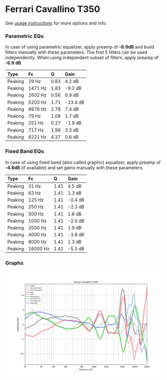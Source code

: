 # Ferrari Cavallino T350
See [usage instructions](https://github.com/jaakkopasanen/AutoEq#usage) for more options and info.

### Parametric EQs
In case of using parametric equalizer, apply preamp of **-6.9dB** and build filters manually
with these parameters. The first 5 filters can be used independently.
When using independent subset of filters, apply preamp of **-6.9 dB**.

| Type    | Fc      |    Q | Gain     |
|:--------|:--------|:-----|:---------|
| Peaking | 29 Hz   | 0.83 | 4.2 dB   |
| Peaking | 1471 Hz | 1.83 | -9.2 dB  |
| Peaking | 2602 Hz | 0.56 | 6.9 dB   |
| Peaking | 5203 Hz | 1.71 | -13.4 dB |
| Peaking | 9876 Hz | 2.78 | 7.4 dB   |
| Peaking | 79 Hz   | 1.08 | 1.7 dB   |
| Peaking | 251 Hz  | 0.27 | -1.9 dB  |
| Peaking | 717 Hz  | 1.99 | 3.3 dB   |
| Peaking | 8221 Hz | 4.37 | 0.6 dB   |

### Fixed Band EQs
In case of using fixed band (also called graphic) equalizer, apply preamp of **-4.8dB**
(if available) and set gains manually with these parameters.

| Type    | Fc       |    Q | Gain    |
|:--------|:---------|:-----|:--------|
| Peaking | 31 Hz    | 1.41 | 4.5 dB  |
| Peaking | 63 Hz    | 1.41 | 1.3 dB  |
| Peaking | 125 Hz   | 1.41 | -0.4 dB |
| Peaking | 250 Hz   | 1.41 | -2.3 dB |
| Peaking | 500 Hz   | 1.41 | 1.6 dB  |
| Peaking | 1000 Hz  | 1.41 | -2.0 dB |
| Peaking | 2000 Hz  | 1.41 | 1.9 dB  |
| Peaking | 4000 Hz  | 1.41 | -3.8 dB |
| Peaking | 8000 Hz  | 1.41 | 1.3 dB  |
| Peaking | 16000 Hz | 1.41 | -5.5 dB |

### Graphs
![](./Ferrari%20Cavallino%20T350.png)